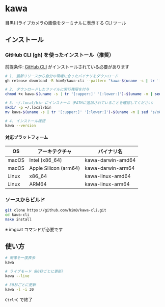 # kawa

目黒川ライブカメラの画像をターミナルに表示する CLI ツール

## インストール

### GitHub CLI (gh) を使ったインストール（推奨）

前提条件: [GitHub CLI](https://cli.github.com/) がインストールされている必要があります

```bash
# 1. 最新リリースから自分の環境に合ったバイナリをダウンロード
gh release download -R him0/kawa-cli --pattern "kawa-$(uname -s | tr '[:upper:]' '[:lower:]')-$(uname -m | sed 's/x86_64/amd64/')"

# 2. ダウンロードしたファイルに実行権限を付与
chmod +x kawa-$(uname -s | tr '[:upper:]' '[:lower:]')-$(uname -m | sed 's/x86_64/amd64/')

# 3. ~/.local/bin にインストール（PATHに追加されていることを確認してください）
mkdir -p ~/.local/bin
mv kawa-$(uname -s | tr '[:upper:]' '[:lower:]')-$(uname -m | sed 's/x86_64/amd64/') ~/.local/bin/kawa

# 4. インストール確認
kawa --version
```

#### 対応プラットフォーム

| OS | アーキテクチャ | バイナリ名 |
|---|---|---|
| macOS | Intel (x86_64) | kawa-darwin-amd64 |
| macOS | Apple Silicon (arm64) | kawa-darwin-arm64 |
| Linux | x86_64 | kawa-linux-amd64 |
| Linux | ARM64 | kawa-linux-arm64 |

### ソースからビルド

```bash
git clone https://github.com/him0/kawa-cli.git
cd kawa-cli
make install
```

※ imgcat コマンドが必要です

## 使い方

```bash
# 画像を一度表示
kawa

# ライブモード（60秒ごとに更新）
kawa --live

# 30秒ごとに更新
kawa -l -i 30
```

`Ctrl+C` で終了
